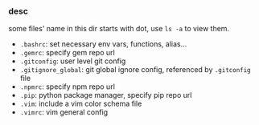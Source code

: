 ### desc

some files' name in this dir starts with dot, use `ls -a` to view them.


- `.bashrc`: set necessary env vars, functions, alias...
- `.gemrc`: specify gem repo url
- `.gitconfig`: user level git config
- `.gitignore_global`: git global ignore config, referenced by `.gitconfig` file
- `.npmrc`: specify npm repo url
- `.pip`: python package manager, specify pip repo url
- `.vim`: include a vim color schema file
- `.vimrc`: vim general config

